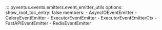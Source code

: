 ::: pyventus.events.emitters.event_emitter_utils
	options:
        show_root_toc_entry: false
		members:
			-  AsyncIOEventEmitter
			-  CeleryEventEmitter
			-  ExecutorEventEmitter
			-  ExecutorEventEmitterCtx
			-  FastAPIEventEmitter
			-  RedisEventEmitter

